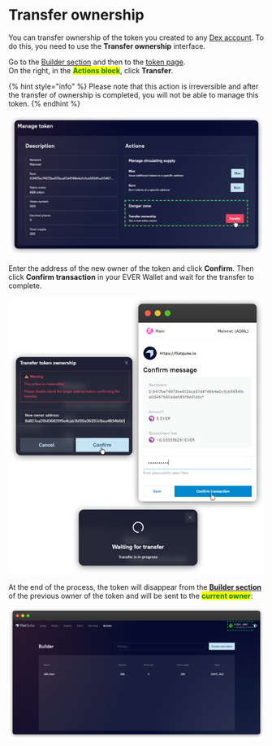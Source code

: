 # Transfer ownership

You can transfer ownership of the token you created to any [Dex account](../../pools/how-to/connect-dex-account.md). To do this, you need to use the **Transfer ownership** interface.

Go to the [Builder section](../) and then to the [token page](../interface/token-page.md).\
On the right, in the <mark style="color:green;">**Actions block**</mark>, click **Transfer**.

{% hint style="info" %}
Please note that this action is irreversible and after the transfer of ownership is completed, you will not be able to manage this token.
{% endhint %}

![](<../../../.gitbook/assets/image (108).png>)

Enter the address of the new owner of the token and click **Confirm**. Then click **Confirm transaction** in your EVER Wallet and wait for the transfer to complete.

![](<../../../.gitbook/assets/image (85) (1).png>)

At the end of the process, the token will disappear from the [**Builder section**](../) of the previous owner of the token and will be sent to the <mark style="color:green;">**current owner**</mark>:

![](<../../../.gitbook/assets/image (63) (1).png>)
